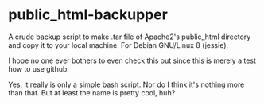 # public_html-backupper
A crude backup script to make .tar file of Apache2's public_html directory and copy it to your local machine. For Debian GNU/Linux 8 (jessie).

I hope no one ever bothers to even check this out since this is merely a test how to use github.

Yes, it really is only a simple bash script. Nor do I think it's nothing more than that. But at least the name is pretty cool, huh?
